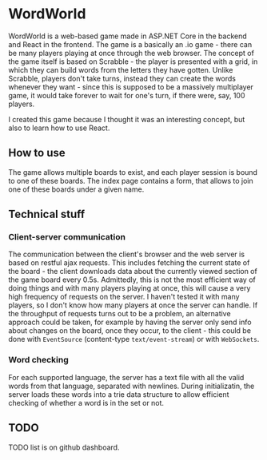 ﻿
# WordWorld

WordWorld is a web-based game made in ASP.NET Core in the backend and React in the frontend. The game is a basically an .io game - there can be
many players playing at once through the web browser. The concept of the game itself is based on Scrabble - the player is presented with a grid,
in which they can build words from the letters they have gotten. Unlike Scrabble, players don't take turns, instead
they can create the words whenever they want - since this is supposed to be a massively multiplayer game, it would take forever to wait for one's
turn, if there were, say, 100 players.

I created this game because I thought it was an interesting concept, but also to learn how to use React.

## How to use

The game allows multiple boards to exist, and each player session is bound to one of these boards. The index page contains a form, that allows to
join one of these boards under a given name.

## Technical stuff

### Client-server communication

The communication between the client's browser and the web server is based on restful ajax requests. This includes fetching the current state of the board -
the client downloads data about the currently viewed section of the game board every 0.5s. Admittedly, this is not the most efficient way of doing things and with
many players playing at once, this will cause a very high frequency of requests on the server. I haven't tested it with many players, so I don't know how 
many players at once the server can handle. If the throughput of requests turns out to be a problem, an alternative approach could be taken, for example
by having the server only send info about changes on the board, once they occur, to the client - this could be done with `EventSource` (content-type `text/event-stream`) or with `WebSockets`.

### Word checking

For each supported language, the server has a text file with all the valid words from that language, separated with newlines. During initializatin, the server loads these
words into a trie data structure to allow efficient checking of whether a word is in the set or not.

## TODO

TODO list is on github dashboard.